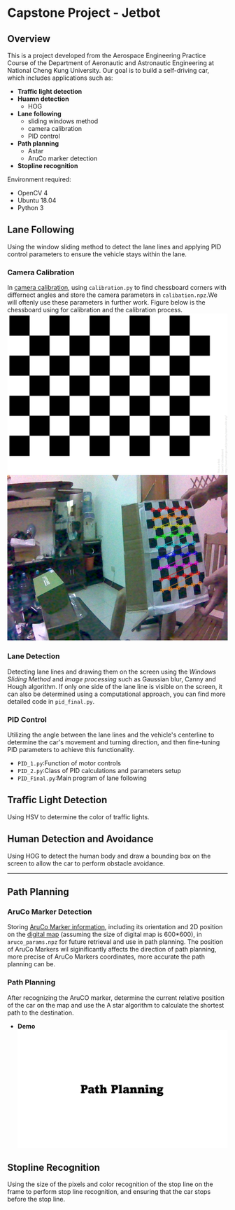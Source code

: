 # Capstone Project - Jetbot

## Overview

This is a project developed from the Aerospace Engineering Practice Course of the Department of Aeronautic and Astronautic Engineering at National Cheng Kung University. Our goal is to build a self-driving car, which includes applications such as:

- **Traffic light detection**
- **Huamn detection**
  - HOG
- **Lane following**
  - sliding windows method
  - camera calibration
  - PID control
- **Path planning**
  - Astar
  - AruCo marker detection
- **Stopline recognition**

Environment required:

- OpenCV 4
- Ubuntu 18.04
- Python 3

## Lane Following

Using the window sliding method to detect the lane lines and applying PID control parameters to ensure the vehicle stays within the lane.

### Camera Calibration

In [camera calibration](https://github.com/Samhuang0727/Capstone-Project/tree/main/project/lane_following/calibration), using `calibration.py` to find chessboard corners with differnect angles and store the camera parameters in `calibation.npz`.We will oftenly use these parameters in further work. Figure below is the chessboard using for calibration and the calibration process.
![chessboard](./markdown/chessboard.PNG)
![Calibration_process](https://github.com/Samhuang0727/Capstone-Project/blob/main/project/lane_following/calibration/img.jpg)

### Lane Detection
Detecting lane lines and drawing them on the screen using the *Windows Sliding Method* and *image processing* such as Gaussian blur, Canny and Hough algorithm. If only one side of the lane line is visible on the screen, it can also be determined using a computational approach, you can find more detailed code in `pid_final.py`.

### PID Control
Utilizing the angle between the lane lines and the vehicle's centerline to determine the car's movement and turning direction, and then fine-tuning PID parameters to achieve this functionality.
- `PID_1.py`:Function of motor controls
- `PID_2.py`:Class of PID calculations and parameters setup
- `PID_Final.py`:Main program of lane following

## Traffic Light Detection

Using HSV to determine the color of traffic lights.

## Human Detection and Avoidance

Using HOG to detect the human body and draw a bounding box on the screen to allow the car to perform obstacle avoidance.
****
## Path Planning

### AruCo Marker Detection
Storing [AruCo Marker information](https://github.com/Samhuang0727/Capstone-Project/tree/main/project/path_planning/aruco_marker), including its orientation and 2D position on the [digital map](https://github.com/Samhuang0727/Capstone-Project/blob/main/project/path_planning/digital_map.jpg) (assuming the size of digital map is 600*600), in `aruco_params.npz` for future retrieval and use in path planning. The position of AruCo Markers wil siginificantly affects the direction of path planning, more precise of AruCo Markers coordinates, more accurate the path planning can be.

### Path Planning
After recognizing the AruCO marker, determine the current relative position of the car on the map and use the A star algorithm to calculate the shortest path to the destination.

- **Demo**
[![path planning demo](./markdown/path_planning.jpg)](https://www.youtube.com/watch?v=RQ6fppEik1Q&ab_channel=%E9%BB%83%E9%83%81%E7%BF%94)

## Stopline Recognition

Using the size of the pixels and color recognition of the stop line on the frame to perform stop line recognition, and ensuring that the car stops before the stop line.
